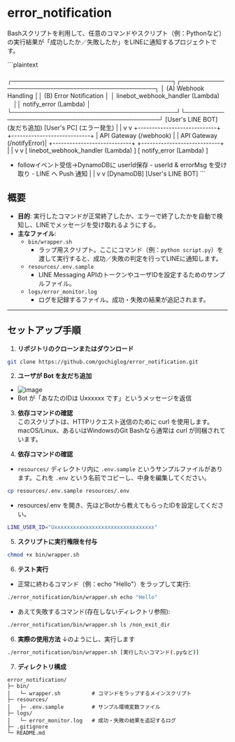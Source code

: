 # error_notification

Bashスクリプトを利用して、任意のコマンドやスクリプト（例：Pythonなど）の実行結果が「成功したか／失敗したか」をLINEに通知するプロジェクトです。 

\`\`\`plaintext  
　　　　　　　　　　　　　　　　　　　　　　　　　　┌─────────────────────────────────────┐┌────────────────────────────────────────────┐
│ (A) Webhook Handling                 ││ (B) Error Notification                     │
│  linebot_webhook_handler (Lambda)  　││  notify_error (Lambda)                     │
└──────────────────────────────────────┘└────────────────────────────────────────────┘
       [User's LINE BOT] (友だち追加)                    [User's PC] (エラー発生)
                   |                                               |
                   v                                               v
        +----------------------------+                 +----------------------------+
        |  API Gateway (/webhook)   |                 |  API Gateway (/notifyError)|
        +----------------------------+                 +----------------------------+
                   |                                               |
                   v                                               v
[ linebot_webhook_handler (Lambda) ]                [ notify_error (Lambda) ]
 - followイベント受信→DynamoDBに userId保存             - userId & errorMsg を受け取り
                                                       - LINE へ Push 通知
                   |                                               |
                   v                                               v
               [DynamoDB]                                    [User's LINE BOT]
\`\`\`  

## 概要

- **目的**: 実行したコマンドが正常終了したか、エラーで終了したかを自動で検知し、LINEでメッセージを受け取れるようにする。  
- **主なファイル**:  
  - `bin/wrapper.sh`  
    - ラップ用スクリプト。ここにコマンド（例：`python script.py`）を渡して実行すると、成功／失敗の判定を行ってLINEに通知します。  
  - `resources/.env.sample`  
    - LINE Messaging APIのトークンやユーザIDを設定するためのサンプルファイル。  
  - `logs/error_monitor.log`  
    - ログを記録するファイル。成功・失敗の結果が追記されます。

---

## セットアップ手順
1. **リポジトリのクローンまたはダウンロード**  
```bash
git clone https://github.com/gochiglog/error_notification.git
```
2. **ユーザが Bot を友だち追加**
 - ![image](https://github.com/user-attachments/assets/a0eb7f8c-d986-4749-b92d-ad0cc6303224)
 - Bot が「あなたのIDは Uxxxxxx です」というメッセージを返信

3. **依存コマンドの確認**    
このスクリプトは、HTTPリクエスト送信のために curl を使用します。
macOS/Linux、あるいはWindowsのGit Bashなら通常は curl が同梱されています。

4. **依存コマンドの確認**   
 - `resources/` ディレクトリ内に `.env.sample` というサンプルファイルがあります。これを `.env` という名前でコピーし、中身を編集してください。
```bash
cp resources/.env.sample resources/.env
```
 - resources/.env を開き、先ほどBotから教えてもらったIDを設定してください。
```bash
LINE_USER_ID="Uxxxxxxxxxxxxxxxxxxxxxxxxxxxxxxxx"
```

5. **スクリプトに実行権限を付与**  
```bash
chmod +x bin/wrapper.sh
```

6. **テスト実行**  
 - 正常に終わるコマンド（例：echo "Hello"）をラップして実行:
```bash
./error_notification/bin/wrapper.sh echo "Hello"
```
 - あえて失敗するコマンド(存在しないディレクトリ参照):
 ```bash
 ./error_notification/bin/wrapper.sh ls /non_exit_dir
 ```

6. **実際の使用方法** 
↓のようにし、実行します
```bash
./error_notification/bin/wrapper.sh [実行したいコマンド(.pyなど)]
```

7. **ディレクトリ構成** 
```pgsql
error_notification/
├─ bin/
│   └─ wrapper.sh          # コマンドをラップするメインスクリプト
├─ resources/
│   ├─ .env.sample         # サンプル環境変数ファイル
├─ logs/
│   └─ error_monitor.log   # 成功・失敗の結果を追記するログ
├─ .gitignore
└─ README.md
```

 

